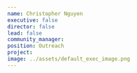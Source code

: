 ```yaml
---
name: Christopher Nguyen
executive: false
director: false
lead: false
community_manager: 
position: Outreach
project:  
image: ../assets/default_exec_image.png
---
```

